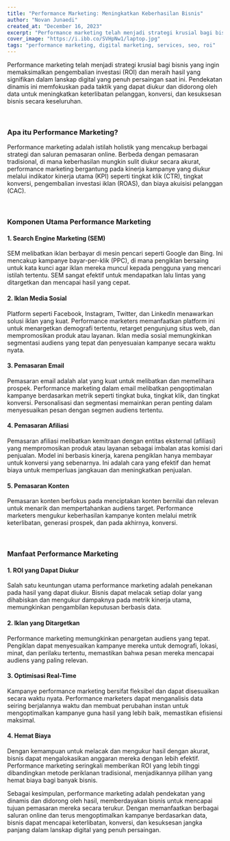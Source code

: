 ```yaml
---
title: "Performance Marketing: Meningkatkan Keberhasilan Bisnis"
author: "Novan Junaedi"
created_at: "December 16, 2023"
excerpt: "Performance marketing telah menjadi strategi krusial bagi bisnis yang ingin memaksimalkan pengembalian investasi (ROI) dan meraih hasil yang signifikan dalam lanskap digital yang penuh persaingan saat ini."
cover_image: "https://i.ibb.co/SVHpNw1/laptop.jpg"
tags: "performance marketing, digital marketing, services, seo, roi"
---
```


Performance marketing telah menjadi strategi krusial bagi bisnis yang ingin memaksimalkan pengembalian investasi (ROI) dan meraih hasil yang signifikan dalam lanskap digital yang penuh persaingan saat ini. Pendekatan dinamis ini memfokuskan pada taktik yang dapat diukur dan didorong oleh data untuk meningkatkan keterlibatan pelanggan, konversi, dan kesuksesan bisnis secara keseluruhan.

<br />

### Apa itu Performance Marketing?

Performance marketing adalah istilah holistik yang mencakup berbagai strategi dan saluran pemasaran online. Berbeda dengan pemasaran tradisional, di mana keberhasilan mungkin sulit diukur secara akurat, performance marketing bergantung pada kinerja kampanye yang diukur melalui indikator kinerja utama (KPI) seperti tingkat klik (CTR), tingkat konversi, pengembalian investasi iklan (ROAS), dan biaya akuisisi pelanggan (CAC).

<br />

### Komponen Utama Performance Marketing

#### 1. Search Engine Marketing (SEM)

SEM melibatkan iklan berbayar di mesin pencari seperti Google dan Bing. Ini mencakup kampanye bayar-per-klik (PPC), di mana pengiklan bersaing untuk kata kunci agar iklan mereka muncul kepada pengguna yang mencari istilah tertentu. SEM sangat efektif untuk mendapatkan lalu lintas yang ditargetkan dan mencapai hasil yang cepat.

#### 2. Iklan Media Sosial

Platform seperti Facebook, Instagram, Twitter, dan LinkedIn menawarkan solusi iklan yang kuat. Performance marketers memanfaatkan platform ini untuk menargetkan demografi tertentu, retarget pengunjung situs web, dan mempromosikan produk atau layanan. Iklan media sosial memungkinkan segmentasi audiens yang tepat dan penyesuaian kampanye secara waktu nyata.

#### 3. Pemasaran Email

Pemasaran email adalah alat yang kuat untuk melibatkan dan memelihara prospek. Performance marketing dalam email melibatkan pengoptimalan kampanye berdasarkan metrik seperti tingkat buka, tingkat klik, dan tingkat konversi. Personalisasi dan segmentasi memainkan peran penting dalam menyesuaikan pesan dengan segmen audiens tertentu.

#### 4. Pemasaran Afiliasi

Pemasaran afiliasi melibatkan kemitraan dengan entitas eksternal (afiliasi) yang mempromosikan produk atau layanan sebagai imbalan atas komisi dari penjualan. Model ini berbasis kinerja, karena pengiklan hanya membayar untuk konversi yang sebenarnya. Ini adalah cara yang efektif dan hemat biaya untuk memperluas jangkauan dan meningkatkan penjualan.

#### 5. Pemasaran Konten

Pemasaran konten berfokus pada menciptakan konten bernilai dan relevan untuk menarik dan mempertahankan audiens target. Performance marketers mengukur keberhasilan kampanye konten melalui metrik keterlibatan, generasi prospek, dan pada akhirnya, konversi.

<br />

### Manfaat Performance Marketing

#### 1. ROI yang Dapat Diukur

Salah satu keuntungan utama performance marketing adalah penekanan pada hasil yang dapat diukur. Bisnis dapat melacak setiap dolar yang dihabiskan dan mengukur dampaknya pada metrik kinerja utama, memungkinkan pengambilan keputusan berbasis data.

#### 2. Iklan yang Ditargetkan

Performance marketing memungkinkan penargetan audiens yang tepat. Pengiklan dapat menyesuaikan kampanye mereka untuk demografi, lokasi, minat, dan perilaku tertentu, memastikan bahwa pesan mereka mencapai audiens yang paling relevan.

#### 3. Optimisasi Real-Time

Kampanye performance marketing bersifat fleksibel dan dapat disesuaikan secara waktu nyata. Performance marketers dapat menganalisis data seiring berjalannya waktu dan membuat perubahan instan untuk mengoptimalkan kampanye guna hasil yang lebih baik, memastikan efisiensi maksimal.

#### 4. Hemat Biaya

Dengan kemampuan untuk melacak dan mengukur hasil dengan akurat, bisnis dapat mengalokasikan anggaran mereka dengan lebih efektif. Performance marketing seringkali memberikan ROI yang lebih tinggi dibandingkan metode periklanan tradisional, menjadikannya pilihan yang hemat biaya bagi banyak bisnis.

Sebagai kesimpulan, performance marketing adalah pendekatan yang dinamis dan didorong oleh hasil, memberdayakan bisnis untuk mencapai tujuan pemasaran mereka secara terukur. Dengan memanfaatkan berbagai saluran online dan terus mengoptimalkan kampanye berdasarkan data, bisnis dapat mencapai keterlibatan, konversi, dan kesuksesan jangka panjang dalam lanskap digital yang penuh persaingan.